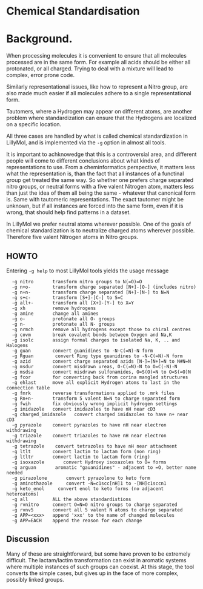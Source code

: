 # Chemical Standardisation

# Background.

When processing molecules it is convenient to ensure
that all molecules processed are in the same form. For example
all acids should be either all protonated, or all charged. Trying
to deal with a mixture will lead to complex, error prone code.

Similarly representational issues, like how to represent a Nitro
group, are also made much easier if all molecules adhere to a
single representational form.

Tautomers, where a Hydrogen may appear on different atoms, are
another problem where standardization can ensure that the Hydrogens
are localized on a specific location.

All three cases are handled by what is called chemical standardization
in LillyMol, and is implemented via the `-g` option in almost
all tools.

It is important to achknowedge that this is a controversial
area, and different people will come to different conclusions
about what kinds of representations to use. From a cheminformatics
perspective, it matters less what the representation is, than
the fact that all instances of a functinal group get treated the same
way. So whether one prefers charge separated nitro groups, or
neutral forms with a five valent Nitrogen atom, matters less than
just the idea of them all being the same - whatever that canonical
form is. Same with tautomeric representations. The exact tautomer
might be unknown, but if all instances are forced into the
same form, even if it is wrong, that should help find patterns
in a dataset.

In LillyMol we prefer neutral atoms wherever possible. One of
the goals of chemical standardization is to neutralize charged
atoms wherever possible. Therefore five valent Nitrogen atoms
in Nitro groups.

## HOWTO
Entering `-g help` to most LillyMol tools yields the usage message
```
  -g nitro       transform nitro groups to N(=O)=O
  -g n+o-        transform charge separated [N+]-[O-] (includes nitro)
  -g n+n-        transform charge separated [N+]-[N-] to N=N
  -g s+c-        transform [S+]-[C-] to S=C
  -g all+-       transform all [X+]-[Y-] to X=Y
  -g xh          remove hydrogens
  -g amine       change all amines
  -g o-          protonate all O- groups
  -g n-          protonate all N- groups
  -g nrmch       remove all hydrogens except those to chiral centres
  -g covm        break covalent bonds between Oxygen and Na,K
  -g isolc       assign formal charges to isolated Na, K, .. and Halogens
  -g guan        convert guanidines to -N-C(=N)-N form
  -g Rguan        convert Ring type guanidines to -N-C(=N)-N form
  -g azid        convert charge separated azids [N-]=[N+]=N to N#N=N
  -g msdur       convert misdrawn ureas, O-C(=N)-N to O=C(-N)-N
  -g msdsa       convert misdrawn sulfonamides, O=S(O)=N to O=S(=O)N
  -g fcor        for converting back from corina mangled structures
  -g ehlast      move all explicit Hydrogen atoms to last in the connection table
  -g fmrk        reverse transformations applied to .mrk files
  -g Rn+n-       transform 5 valent N=N to charge separated form
  -g fwih        fix obviously wrong implicit hydrogen settings
  -g imidazole   convert imidazoles to have nH near cD3
  -g charged_imidazole   convert charged imidazoles to have n+ near cD3
  -g pyrazole    convert pyrazoles to have nH near electron withdrawing
  -g triazole    convert triazoles to have nH near electron withdrawing
  -g tetrazole    convert tetrazoles to have nH near attachment
  -g ltlt        convert lactim to lactam form (non ring)
  -g ltltr       convert lactim to lactam form (ring)
  -g isoxazole       convert Hydroxy isoxazoles to O= forms
  -g arguan       aromatic "gauanidines" - adjacent to =O, better name needed
  -g pirazolone       convert pyrazolone to keto form
  -g aminothazole     convert -N=c1scc[nH]1 to -[NH]c1sccn1
  -g keto_enol     convert enol to keto forms (no adjacent heteroatoms)
  -g all         ALL the above standardistions
  -g rvnitro     convert O=N=O nitro groups to charge separated
  -g rvnv5       convert all 5 valent N atoms to charge separated
  -g APP=<xxx>   append 'xxx' to the name of changed molecules
  -g APP=EACH    append the reason for each change
```

## Discussion
Many of these are straightforward, but some have proven to be
extremely difficult. The lactam/lactim transformation can exist in
aromatic systems where multiple instances of such groups can
coexist. At this stage, the tool converts the simple cases, but
gives up in the face of more complex, possibly linked groups.
